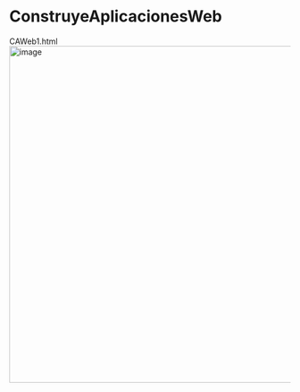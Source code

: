 # ConstruyeAplicacionesWeb

CAWeb1.html <br>
<img width="609" height="602" alt="image" src="https://github.com/user-attachments/assets/f4542ecd-ab21-424e-9931-3ba5cfb8c04f" />
